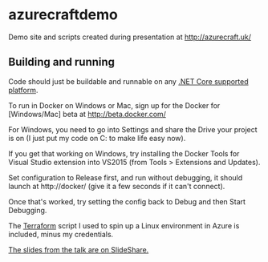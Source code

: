 # azurecraftdemo
Demo site and scripts created during presentation at http://azurecraft.uk/

## Building and running

Code should just be buildable and runnable on any [.NET Core supported platform](http://dot.net/).

To run in Docker on Windows or Mac, sign up for the Docker for [Windows/Mac] beta at http://beta.docker.com/

For Windows, you need to go into Settings and share the Drive your project is on (I just put my code on C: to make life easy now).

If you get that working on Windows, try installing the Docker Tools for Visual Studio extension into VS2015 (from Tools > Extensions and Updates).

Set configuration to Release first, and run without debugging, it should launch at http://docker/ (give it a few seconds if it can't connect).

Once that's worked, try setting the config back to Debug and then Start Debugging.

The [Terraform](http://terraform.io/) script I used to spin up a Linux environment in Azure is included, minus my credentials.

[The slides from the talk are on SlideShare.](http://www.slideshare.net/markrendle/aspnet-core-in-docker-on-linux-in-azure)
